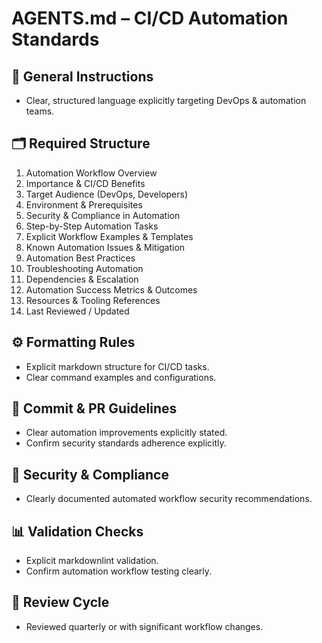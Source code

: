 # AGENTS.md – CI/CD Automation Standards

## 📌 General Instructions

- Clear, structured language explicitly targeting DevOps & automation teams.

## 🗂️ Required Structure

1. Automation Workflow Overview
2. Importance & CI/CD Benefits
3. Target Audience (DevOps, Developers)
4. Environment & Prerequisites
5. Security & Compliance in Automation
6. Step-by-Step Automation Tasks
7. Explicit Workflow Examples & Templates
8. Known Automation Issues & Mitigation
9. Automation Best Practices
10. Troubleshooting Automation
11. Dependencies & Escalation
12. Automation Success Metrics & Outcomes
13. Resources & Tooling References
14. Last Reviewed / Updated

## ⚙️ Formatting Rules

- Explicit markdown structure for CI/CD tasks.
- Clear command examples and configurations.

## 🚩 Commit & PR Guidelines

- Clear automation improvements explicitly stated.
- Confirm security standards adherence explicitly.

## 🔐 Security & Compliance

- Clearly documented automated workflow security recommendations.

## 📊 Validation Checks

- Explicit markdownlint validation.
- Confirm automation workflow testing clearly.

## 🔄 Review Cycle

- Reviewed quarterly or with significant workflow changes.
